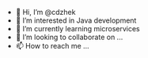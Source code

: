 - 👋 Hi, I’m @cdzhek
- 👀 I’m interested in Java development
- 🌱 I’m currently learning microservices
- 💞️ I’m looking to collaborate on ...
- 📫 How to reach me ...

<!---
cdzhek/cdzhek is a ✨ special ✨ repository because its `README.md` (this file) appears on your GitHub profile.
You can click the Preview link to take a look at your changes.
--->
